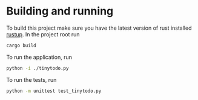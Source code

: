 # Building and running

To build this project make sure you have the latest version of rust installed [rustup](https://www.rust-lang.org/tools/install).
In the project root run 
``` sh
cargo build
```
To run the application, run
``` sh
python -i ./tinytodo.py
```

To run the tests, run
``` sh
python -m unittest test_tinytodo.py
```
